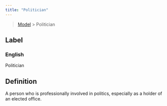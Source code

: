 ```yaml
---
title: "Politician"
---
```


> [Model](./../) > Politician

## Label

### English
Politician


## Definition
A person who is professionally involved in politics, especially as a holder of an elected office. 


    

